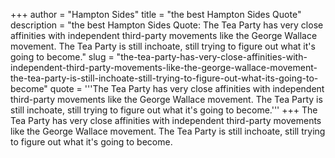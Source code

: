 +++
author = "Hampton Sides"
title = "the best Hampton Sides Quote"
description = "the best Hampton Sides Quote: The Tea Party has very close affinities with independent third-party movements like the George Wallace movement. The Tea Party is still inchoate, still trying to figure out what it's going to become."
slug = "the-tea-party-has-very-close-affinities-with-independent-third-party-movements-like-the-george-wallace-movement-the-tea-party-is-still-inchoate-still-trying-to-figure-out-what-its-going-to-become"
quote = '''The Tea Party has very close affinities with independent third-party movements like the George Wallace movement. The Tea Party is still inchoate, still trying to figure out what it's going to become.'''
+++
The Tea Party has very close affinities with independent third-party movements like the George Wallace movement. The Tea Party is still inchoate, still trying to figure out what it's going to become.
